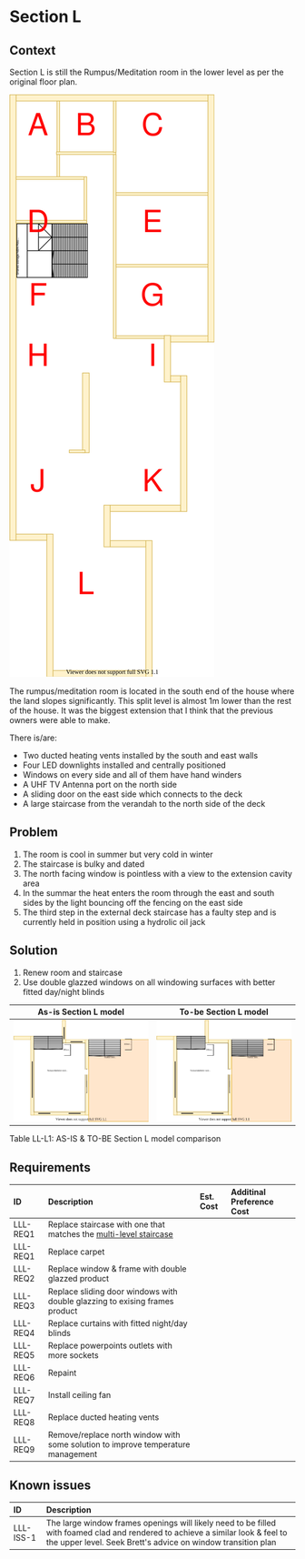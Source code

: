 # Section L

## Context

Section L is still the Rumpus/Meditation room in the lower level as per the original floor plan. 

![TO-BE lower-level diagram](Lower-Level-TO-BE-sections.svg)

The rumpus/meditation room is located in the south end of the house where the land slopes significantly. This split level is almost 1m lower than the rest of the house. It was the biggest extension that I think that the previous owners were able to make.

There is/are:
* Two ducted heating vents installed by the south and east walls
* Four LED downlights installed and centrally positioned
* Windows on every side and all of them have hand winders
* A UHF TV Antenna port on the north side
* A sliding door on the east side which  connects to the deck
* A large staircase from the verandah to the north side of the deck


## Problem

1.  The room is cool in summer but very cold in winter
2. The staircase is bulky and dated
3. The north facing window is pointless with a view to the extension cavity area
4. In the summar the heat enters the room through the east and south sides by the light bouncing off the fencing on the east side 
5. The third step in the external deck staircase has a faulty step and is currently held in position using a hydrolic oil jack 


## Solution

1. Renew room and staircase
2. Use double glazzed windows on all windowing surfaces with better fitted day/night blinds

|As-is Section L model| To-be Section L model|
|:---:|:---:|
|![AS-IS lower-level Section L diagram](Lower-Level-AS-IS-section-L.svg)|![TO-BE lower-level Section L diagram](Lower-Level-TO-BE-section-L.svg)|

Table LL-L1: AS-IS & TO-BE Section L model comparison


## Requirements

|ID|Description|Est. Cost|Additinal Preference Cost|
|:---|:---|:---|:---|
|LLL-REQ1|Replace staircase with one that matches the [multi-level staircase](./section-DF-requirements.md)|||
|LLL-REQ1|Replace carpet|||
|LLL-REQ2|Replace window & frame with double glazzed product|||
|LLL-REQ3|Replace sliding door windows with double glazzing to exising frames product|||
|LLL-REQ4|Replace curtains with fitted night/day blinds|||
|LLL-REQ5|Replace powerpoints outlets with more sockets|||
|LLL-REQ6|Repaint|||
|LLL-REQ7|Install ceiling fan|||
|LLL-REQ8|Replace ducted heating vents|||
|LLL-REQ9|Remove/replace north window with some solution to improve temperature management|||


## Known issues

|ID|Description|
|:---|:---|
|LLL-ISS-1|The large window frames openings will likely need to be filled with foamed clad and rendered to achieve a similar look & feel to the upper level. Seek Brett's advice on window transition plan|